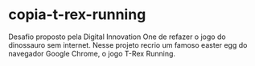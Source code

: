 # copia-t-rex-running
Desafio proposto pela Digital Innovation One de refazer o jogo do dinossauro sem internet. Nesse projeto recrio um famoso easter egg do navegador Google Chrome, o jogo T-Rex Running.
